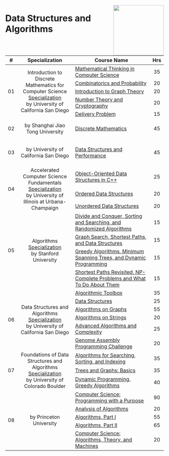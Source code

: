 <a href="https://coursera.org/"><img align="right" width="160" src="/logos/coursera.png"></img></a>

# Data Structures and Algorithms

<table>
    <thead>
        <tr>
<th width="25px">#</th>
<th width="400px">Specialization</th>
<th width="800px">Course Name</th>
<th width="25px">Hrs</th>
        </tr>
    </thead>
    <tbody>
            <tr>
<td rowspan=5 align="center">01</td>
<td rowspan=5 align="center">Introduction to Discrete Mathematics for Computer Science<br><a href="https://coursera.org/specializations/discrete-mathematics">Specialization</a><br>by University of California San Diego</td>
<td><a href="https://coursera.org/learn/what-is-a-proof">Mathematical Thinking in Computer Science</a></td>
<td align="center">35</td>
            </tr>
            <tr>
<td><a href="https://coursera.org/learn/combinatorics">Combinatorics and Probability</a></td>
<td align="center">20</td>
            </tr>
            <tr>
<td><a href="https://coursera.org/learn/graphs">Introduction to Graph Theory</a></td>
<td align="center">20</td>
            </tr>
            <tr>
<td><a href="https://coursera.org/learn/number-theory-cryptography">Number Theory and Cryptography</a></td>
<td align="center">20</td>
            </tr>
            <tr>
<td><a href="https://coursera.org/learn/delivery-problem">Delivery Problem</a></td>
<td align="center">15</td>
            </tr>
            <tr>
<td rowspan=1 align="center">02</td>
<td rowspan=1 align="center">by Shanghai Jiao Tong University</td>
<td><a href="https://coursera.org/learn/discrete-mathematics"><br>Discrete Mathematics<br><br></a></td>
<td align="center">45</td>
            </tr>
            <tr>
<td rowspan=1 align="center">03</td>
<td rowspan=1 align="center">by University of California San Diego</td>
<td><a href="https://coursera.org/learn/data-structures-optimizing-performance"><br>Data Structures and Performance<br><br></a></td>
<td align="center">45</td>
            </tr>
            <tr>
<td rowspan=3 align="center">04</td>
<td rowspan=3 align="center">Accelerated Computer Science Fundamentals<br><a href="https://coursera.org/specializations/cs-fundamentals">Specialization</a><br>by University of Illinois at Urbana-Champaign</td>
<td><a href="https://coursera.org/learn/cs-fundamentals-1">Object-Oriented Data Structures in C++</a></td>
<td align="center">25</td>
            </tr>
            <tr>
<td><a href="https://coursera.org/learn/cs-fundamentals-2">Ordered Data Structures</a></td>
<td align="center">20</td>
            </tr>
            <tr>
<td><a href="https://coursera.org/learn/cs-fundamentals-3">Unordered Data Structures</a></td>
<td align="center">20</td>
            </tr>
            <tr>
<td rowspan=4 align="center">05</td>
<td rowspan=4 align="center">Algorithms<br><a href="https://coursera.org/specializations/algorithms">Specialization</a><br>by Stanford University</td>
<td><a href="https://coursera.org/learn/algorithms-divide-conquer">Divide and Conquer, Sorting and Searching, and Randomized Algorithms</a></td>
<td align="center">15</td>
            </tr>
            <tr>
<td><a href="https://coursera.org/learn/algorithms-graphs-data-structures">Graph Search, Shortest Paths, and Data Structures</a></td>
<td align="center">15</td>
            </tr>
            <tr>
<td><a href="https://coursera.org/learn/algorithms-greedy">Greedy Algorithms, Minimum Spanning Trees, and Dynamic Programming</a></td>
<td align="center">15</td>
            </tr>
            <tr>
<td><a href="https://coursera.org/learn/algorithms-npcomplete">Shortest Paths Revisited, NP-Complete Problems and What To Do About Them</a></td>
<td align="center">15</td>
            </tr>
            <tr>
<td rowspan=6 align="center">06</td>
<td rowspan=6 align="center">Data Structures and Algorithms<br><a href="https://coursera.org/specializations/data-structures-algorithms">Specialization</a><br>by University of California San Diego</td>
<td><a href="https://coursera.org/learn/algorithmic-toolbox">Algorithmic Toolbox</a></td>
<td align="center">35</td>
            </tr>
            <tr>
<td><a href="https://coursera.org/learn/data-structures">Data Structures</a></td>
<td align="center">25</td>
            </tr>
            <tr>
<td><a href="https://coursera.org/learn/algorithms-on-graphs">Algorithms on Graphs</a></td>
<td align="center">55</td>
            </tr>
            <tr>
<td><a href="https://coursera.org/learn/algorithms-on-strings">Algorithms on Strings</a></td>
<td align="center">20</td>
            </tr>
            <tr>
<td><a href="https://coursera.org/learn/advanced-algorithms-and-complexity">Advanced Algorithms and Complexity</a></td>
<td align="center">25</td>
            </tr>
            <tr>
<td><a href="https://coursera.org/learn/assembling-genomes">Genome Assembly Programming Challenge</a></td>
<td align="center">20</td>
            </tr>
            <tr>
<td rowspan=3 align="center">07</td>
<td rowspan=3 align="center">Foundations of Data Structures and Algorithms<br><a href="https://coursera.org/specializations/boulder-data-structures-algorithms">Specialization</a><br>by University of Colorado Boulder</td>
<td><a href="https://coursera.org/learn/algorithms-searching-sorting-indexing">Algorithms for Searching, Sorting, and Indexing</a></td>
<td align="center">35</td>
            </tr>
            <tr>
<td><a href="https://coursera.org/learn/trees-graphs-basics">Trees and Graphs: Basics</a></td>
<td align="center">35</td>
            </tr>
            <tr>
<td><a href="https://coursera.org/learn/dynamic-programming-greedy-algorithms">Dynamic Programming, Greedy Algorithms</a></td>
<td align="center">40</td>
            </tr>
            <tr>
<td rowspan=5 align="center">08</td>
<td rowspan=5 align="center">by Princeton University</td>
<td><a href="https://coursera.org/learn/cs-programming-java">Computer Science: Programming with a Purpose</a></td>
<td align="center">90</td>
            </tr>
            <tr>
<td><a href="https://coursera.org/learn/analysis-of-algorithms">Analysis of Algorithms</a></td>
<td align="center">20</td>
            </tr>
            <tr>
<td><a href="https://coursera.org/learn/algorithms-part1">Algorithms, Part I</a></td>
<td align="center">55</td>
            </tr>
            <tr>
<td><a href="https://coursera.org/learn/algorithms-part2">Algorithms, Part II</a></td>
<td align="center">65</td>
            </tr>
            <tr>
<td><a href="https://coursera.org/learn/cs-algorithms-theory-machines">Computer Science: Algorithms, Theory, and Machines</a></td>
<td align="center">20</td>
            </tr>
    </tbody>
</table>
